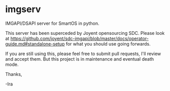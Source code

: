 # imgserv
IMGAPI/DSAPI server for SmartOS in python.

This server has been superceded by Joyent opensourcing SDC.  Please look at https://github.com/joyent/sdc-imgapi/blob/master/docs/operator-guide.md#standalone-setup for what you should use going forwards.

If you are still using this, please feel free to submit pull requests, I'll review and accept them.  But this project is in maintenance and eventual death mode.

Thanks,

-Ira
